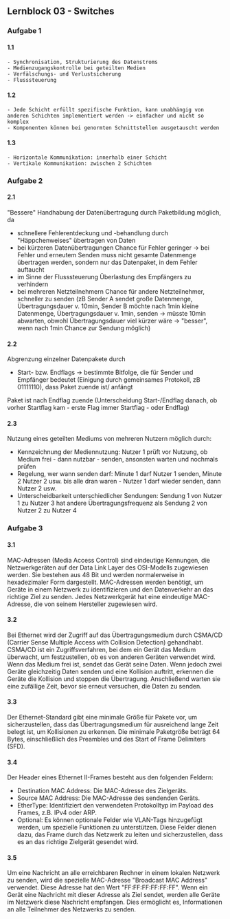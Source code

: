 ## Lernblock 03 - Switches

### Aufgabe 1
#### 1.1
    - Synchronisation, Strukturierung des Datenstroms
    - Medienzugangskontrolle bei geteilten Medien
    - Verfälschungs- und Verlustsicherung
    - Flusssteuerung

#### 1.2
    - Jede Schicht erfüllt spezifische Funktion, kann unabhängig von anderen Schichten implementiert werden -> einfacher und nicht so komplex
    - Komponenten können bei genormten Schnittstellen ausgetauscht werden

#### 1.3
    - Horizontale Kommunikation: innerhalb einer Schicht
    - Vertikale Kommunikation: zwischen 2 Schichten


### Aufgabe 2
#### 2.1
"Bessere" Handhabung der Datenübertragung durch Paketbildung möglich, da
- schnellere Fehlerentdeckung und -behandlung durch "Häppchenweises" übertragen von Daten
- bei kürzeren Datenübertragungen Chance für Fehler geringer 
  -> bei Fehler und erneutem Senden muss nicht gesamte Datenmenge übertragen werden, sondern nur das Datenpaket, in dem Fehler auftaucht
- im Sinne der Flusssteuerung Überlastung des Empfängers zu verhindern
- bei mehreren Netzteilnehmern Chance für andere Netzteilnehmer, schneller zu senden 
  (zB Sender A sendet große Datenmenge, Übertragungsdauer v. 10min, Sender B möchte nach 1min kleine Datenmenge, Übertragungsdauer v. 1min, senden -> müsste 10min abwarten, obwohl Übertragungsdauer viel kürzer wäre -> "besser", wenn nach 1min Chance zur Sendung möglich)

#### 2.2
Abgrenzung einzelner Datenpakete durch 
- Start- bzw. Endflags 
  -> bestimmte Bitfolge, die für Sender und Empfänger bedeutet (Einigung durch gemeinsames Protokoll, zB 01111110), dass Paket zuende ist/ anfängt

Paket ist nach Endflag zuende (Unterscheidung Start-/Endflag danach, ob vorher Startflag kam - erste Flag immer Startflag - oder Endflag)

#### 2.3
Nutzung eines geteilten Mediums von mehreren Nutzern möglich durch:
- Kennzeichnung der Mediennutzung: Nutzer 1 prüft vor Nutzung, ob Medium frei - dann nutzbar - senden, ansonsten warten und nochmals prüfen
- Regelung, wer wann senden darf: Minute 1 darf Nutzer 1 senden, Minute 2 Nutzer 2 usw. bis alle dran waren - Nutzer 1 darf wieder senden, dann Nutzer 2 usw.
- Unterscheidbarkeit unterschiedlicher Sendungen:
Sendung 1 von Nutzer 1 zu Nutzer 3 hat andere Übertragungsfrequenz als Sendung 2 von Nutzer 2 zu Nutzer 4


### Aufgabe 3
#### 3.1
MAC-Adressen (Media Access Control) sind eindeutige Kennungen, die Netzwerkgeräten auf der Data Link Layer des OSI-Modells zugewiesen werden. Sie bestehen aus 48 Bit und werden normalerweise in hexadezimaler Form dargestellt. MAC-Adressen werden benötigt, um Geräte in einem Netzwerk zu identifizieren und den Datenverkehr an das richtige Ziel zu senden. Jedes Netzwerkgerät hat eine eindeutige MAC-Adresse, die von seinem Hersteller zugewiesen wird.

#### 3.2
Bei Ethernet wird der Zugriff auf das Übertragungsmedium durch CSMA/CD (Carrier Sense Multiple Access with Collision Detection) gehandhabt. CSMA/CD ist ein Zugriffsverfahren, bei dem ein Gerät das Medium überwacht, um festzustellen, ob es von anderen Geräten verwendet wird. Wenn das Medium frei ist, sendet das Gerät seine Daten. Wenn jedoch zwei Geräte gleichzeitig Daten senden und eine Kollision auftritt, erkennen die Geräte die Kollision und stoppen die Übertragung. Anschließend warten sie eine zufällige Zeit, bevor sie erneut versuchen, die Daten zu senden.

#### 3.3
Der Ethernet-Standard gibt eine minimale Größe für Pakete vor, um sicherzustellen, dass das Übertragungsmedium für ausreichend lange Zeit belegt ist, um Kollisionen zu erkennen. Die minimale Paketgröße beträgt 64 Bytes, einschließlich des Preambles und des Start of Frame Delimiters (SFD).
    
#### 3.4
Der Header eines Ethernet II-Frames besteht aus den folgenden Feldern:
- Destination MAC Address: Die MAC-Adresse des Zielgeräts.
- Source MAC Address: Die MAC-Adresse des sendenden Geräts.
- EtherType: Identifiziert den verwendeten Protokolltyp im Payload des Frames, z.B. IPv4 oder ARP.
- Optional: Es können optionale Felder wie VLAN-Tags hinzugefügt werden, um spezielle Funktionen zu unterstützen.
Diese Felder dienen dazu, das Frame durch das Netzwerk zu leiten und sicherzustellen, dass es an das richtige Zielgerät gesendet wird.

#### 3.5
Um eine Nachricht an alle erreichbaren Rechner in einem lokalen Netzwerk zu senden, wird die spezielle MAC-Adresse "Broadcast MAC Address" verwendet. Diese Adresse hat den Wert "FF:FF:FF:FF:FF:FF". Wenn ein Gerät eine Nachricht mit dieser Adresse als Ziel sendet, werden alle Geräte im Netzwerk diese Nachricht empfangen. Dies ermöglicht es, Informationen an alle Teilnehmer des Netzwerks zu senden.
